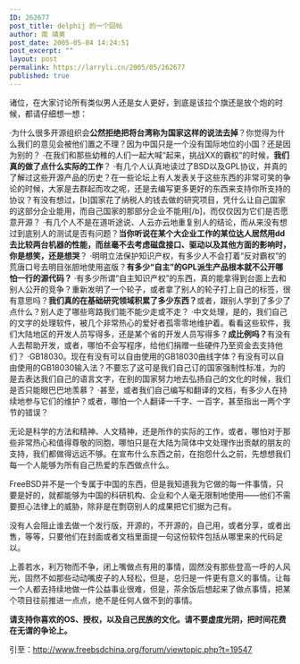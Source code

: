 ```yaml
---
ID: 262677
post_title: delphij 的一个回帖
author: 南 靖男
post_date: 2005-05-04 14:24:51
post_excerpt: ""
layout: post
permalink: https://larryli.cn/2005/05/262677
published: true
---
```

诸位，在大家讨论所有类似男人还是女人更好，到底是该拉个旗还是放个炮的时候，都请仔细想一想：
<!--more-->

·为什么很多开源组织会<strong>公然拒绝把将台湾称为国家这样的说法去掉</strong>？你觉得为什么我们的意见会被他们置之不理？因为中国只是一个没有国际地位的小国？还是因为别的？
·在我们和那些幼稚的人们一起大喊“起来，挑战XX的霸权”的时候，<strong>我们真的做了点什么实际的工作</strong>？
·有几个人认真地读过了BSD以及GPL协议，并真的了解过这些开源产品的历史？在一些论坛上有人发表关于这些东西的非常可笑的争论的时候，大家是去群起而攻之呢，还是去编写更多更好的东西来支持你所支持的协议？有没有想过，[b]国家花了纳税人的钱去做的研究项目，凭什么让自己国家的这部分企业能用，而自己国家的那部分企业不能用[/b]，而仅仅因为它们是否愿意开源？
·有几个人不是在道听途说、人云亦云地重复别人的结论，而从来没有想过到底别人的测试是否有问题？<strong>当你听说在某个大企业工作的某位达人居然用dd去比较两台机器的性能，而丝毫不去考虑磁盘接口、驱动以及其他方面的影响时，你是想笑，还是想哭</strong>？
·明明立法保护知识产权，有多少人不会打着“反对霸权”的荒唐口号去明目张胆地使用盗版？<strong>有多少“自主”的GPL派生产品根本就不公开哪怕一行的源代码？</strong>
·有多少所谓“自主知识产权”的东西，真的能拿得到台面上去和别人公开的竞争？重新发明了一个轮子，或者拿了别人的轮子打上自己的标签，很有意思吗？<strong>我们真的在基础研究领域积累了多少东西？</strong>或者，跟别人学到了多少了点什么？别人走了哪些弯路我们能不能少走或不走？
·中文处理，是的，我们自己的文字的处理软件，被几个非常热心的爱好者孤零零地维护着。看看这些软件，我们大陆地区的开发人员写得多，还是某个省的开发人员写得多？<strong>成比例吗？</strong>有没有人去帮助开发，或者，哪怕不会写程序，给他们捐赠一些硬件乃至资金去支持他们？
·GB18030。现在有没有可以自由使用的GB18030曲线字体？有没有可以自由使用的GB18030输入法？不要忘了这可是我们自己订的国家强制性标准，为的是去表达我们自己的语言文字，在别的国家努力地去弘扬自己的文化的时候，我们是否只能眼巴巴地羡慕？
·甚至，或者我们自己编写和翻译的文档，有多少人在持续地参与它们的维护？或者，哪怕一个人翻译一千字、一百字，甚至指出一两个字节的错误？

无论是科学的方法和精神、人文精神，还是所作的实际的工作，或者，哪怕对于那些非常热心和值得尊敬的同胞，哪怕只是在大陆为简体中文处理作出贡献的朋友的支持，我们都做得远远不够。在宣布什么东西之前，在抱怨什么之前，先想想我们每一个人能够为所有自己热爱的东西做点什么。

FreeBSD并不是一个专属于中国的东西，但是我知道我为它做的每一件事情，只要是好的，就都能够为中国的科研机构、企业和个人毫无限制地使用——他们不需要担心法律上的威胁，除非是在剽窃别人的成果把它们据为己有。

没有人会阻止谁去做一个发行版，开源的，不开源的，自己用，或者分享，或者出售，等等，只要他们在封面或者文档里面提一句这份软件包括从哪里来的代码足以。

上善若水，利万物而不争，闭上嘴做点有用的事情，固然没有那些登高一呼的人风光，固然不如那些动动嘴皮子的人轻松，但是，总归是一件更有意义的事情。让每一个人都去持续地做一件公益事业很难，但是，茶余饭后想起来了做点事情，把某个项目往前推进一点点，绝不是任何人做不到的事情。

<strong>请支持你喜欢的OS、授权，以及自己民族的文化。请不要虚度光阴，把时间花费在无谓的争论上。</strong>

引至：<a href="http://www.freebsdchina.org/forum/viewtopic.php?t=19547">http://www.freebsdchina.org/forum/viewtopic.php?t=19547</a>